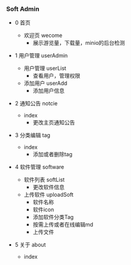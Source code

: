 ### Soft Admin

- 0 首页

  - 欢迎页 wecome
    - 展示游览量，下载量，minio的后台检测

- 1 用户管理 userAdmin

  - 用户管理 userList
    - 查看用户，管理权限
  - 添加用户 userAdd
    - 添加用户信息

- 2 通知公告 notcie

  - index
    - 更改主页通知公告

- 3 分类编辑 tag

  - index
    - 添加或者删除tag

- 4 软件管理 software

  - 软件列表 softList
    - 更改软件信息
  - 上传软件 uploadSoft
    - 软件名称
    - 软件icon
    - 添加软件分类Tag
    - 按需上传或者在线编辑md
    - 上传文件

- 5 关于 about

  - index

  

